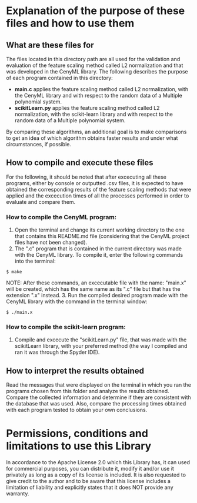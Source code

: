
# Explanation of the purpose of these files and how to use them
  
## What are these files for
The files located in this directory path are all used for the validation and evaluation of the feature scaling method called L2 normalization and that was developed in the CenyML library. The following describes the purpose of each program contained in this directory:

- **main.c** applies the feature scaling method called L2 normalization, with the CenyML library and with respect to the random data of a Multiple polynomial system.
- **scikitLearn.py** applies the feature scaling method called L2 normalization, with the scikit-learn library and with respect to the random data of a Multiple polynomial system.

By comparing these algorithms, an additional goal is to make comparisons to get an idea of which algorithm obtains faster results and under what circumstances, if possible.

## How to compile and execute these files
For the following, it should be noted that after excecuting all these programs, either by console or outputted .csv files, it is expected to have obtained the corresponding results of the feature scaling methods that were applied and the excecution times of all the processes performed in order to evaluate and compare them.

### How to compile the CenyML program:
1. Open the terminal and change its current working directory to the one that contains this README.md file (considering that the CenyML project files have not been changed).
2. The ".c" program that is contained in the current directory was made with the CenyML library. To compile it, enter the following commands into the terminal:
```console
$ make
```
NOTE: After these commands, an excecutable file with the name: "main.x" will be created, which has the same name as its ".c" file but that has the extension ".x" instead.
3. Run the compiled desired program made with the CenyML library with the command in the terminal window:
```console
$ ./main.x
```

### How to compile the scikit-learn program:
1. Compile and excecute the "scikitLearn.py" file, that was made with the scikitLearn library, with your preferred method (the way I compiled and ran it was through the Spyder IDE).

## How to interpret the results obtained
Read the messages that were displayed on the terminal in which you ran the programs chosen from this folder and analyze the results obtained. Compare the collected information and determine if they are consistent with the database that was used. Also, compare the processing times obtained with each program tested to obtain your own conclusions.

# Permissions, conditions and limitations to use this Library  
In accordance to the Apache License 2.0 which this Library has, it can used for commercial purposes, you can distribute it, modify it and/or use it privately as long as a copy of its license is included. It is also requested to give credit to the author and to be aware that this license includes a limitation of liability and explicitly states that it does NOT provide any warranty.
